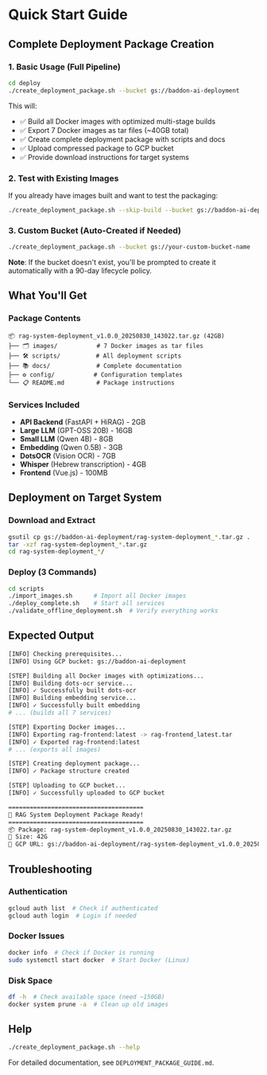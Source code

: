 # Quick Start Guide

## Complete Deployment Package Creation

### 1. Basic Usage (Full Pipeline)

```bash
cd deploy
./create_deployment_package.sh --bucket gs://baddon-ai-deployment
```

This will:
- ✅ Build all Docker images with optimized multi-stage builds
- ✅ Export 7 Docker images as tar files (~40GB total)
- ✅ Create complete deployment package with scripts and docs
- ✅ Upload compressed package to GCP bucket
- ✅ Provide download instructions for target systems

### 2. Test with Existing Images

If you already have images built and want to test the packaging:

```bash
./create_deployment_package.sh --skip-build --bucket gs://baddon-ai-deployment
```

### 3. Custom Bucket (Auto-Created if Needed)

```bash
./create_deployment_package.sh --bucket gs://your-custom-bucket-name
```

**Note**: If the bucket doesn't exist, you'll be prompted to create it automatically with a 90-day lifecycle policy.

## What You'll Get

### Package Contents
```
📦 rag-system-deployment_v1.0.0_20250830_143022.tar.gz (42GB)
├── 🗂️ images/           # 7 Docker images as tar files
├── 🛠️ scripts/          # All deployment scripts
├── 📚 docs/             # Complete documentation  
├── ⚙️ config/           # Configuration templates
└── 📋 README.md         # Package instructions
```

### Services Included
- **API Backend** (FastAPI + HiRAG) - 2GB
- **Large LLM** (GPT-OSS 20B) - 16GB  
- **Small LLM** (Qwen 4B) - 8GB
- **Embedding** (Qwen 0.5B) - 3GB
- **DotsOCR** (Vision OCR) - 7GB
- **Whisper** (Hebrew transcription) - 4GB
- **Frontend** (Vue.js) - 100MB

## Deployment on Target System

### Download and Extract
```bash
gsutil cp gs://baddon-ai-deployment/rag-system-deployment_*.tar.gz .
tar -xzf rag-system-deployment_*.tar.gz
cd rag-system-deployment_*/
```

### Deploy (3 Commands)
```bash
cd scripts
./import_images.sh      # Import all Docker images
./deploy_complete.sh    # Start all services
./validate_offline_deployment.sh  # Verify everything works
```

## Expected Output

```bash
[INFO] Checking prerequisites...
[INFO] Using GCP bucket: gs://baddon-ai-deployment

[STEP] Building all Docker images with optimizations...
[INFO] Building dots-ocr service...
[INFO] ✓ Successfully built dots-ocr
[INFO] Building embedding service...
[INFO] ✓ Successfully built embedding
# ... (builds all 7 services)

[STEP] Exporting Docker images...
[INFO] Exporting rag-frontend:latest -> rag-frontend_latest.tar
[INFO] ✓ Exported rag-frontend:latest
# ... (exports all images)

[STEP] Creating deployment package...
[INFO] ✓ Package structure created

[STEP] Uploading to GCP bucket...
[INFO] ✓ Successfully uploaded to GCP bucket

======================================
🎉 RAG System Deployment Package Ready!
======================================
📦 Package: rag-system-deployment_v1.0.0_20250830_143022.tar.gz
📏 Size: 42G
🔗 GCP URL: gs://baddon-ai-deployment/rag-system-deployment_v1.0.0_20250830_143022.tar.gz
```

## Troubleshooting

### Authentication
```bash
gcloud auth list  # Check if authenticated
gcloud auth login  # Login if needed
```

### Docker Issues
```bash
docker info  # Check if Docker is running
sudo systemctl start docker  # Start Docker (Linux)
```

### Disk Space
```bash
df -h  # Check available space (need ~150GB)
docker system prune -a  # Clean up old images
```

## Help

```bash
./create_deployment_package.sh --help
```

For detailed documentation, see `DEPLOYMENT_PACKAGE_GUIDE.md`.